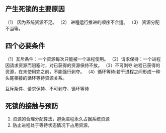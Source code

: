 ## 产生死锁的主要原因
（1） 因为系统资源不足。
（2） 进程运行推进的顺序不合适。
（3） 资源分配不当等。

## 四个必要条件
（1）互斥条件：一个资源每次只能被一个进程使用。
（2）请求保持：一个进程因请求资源而阻塞时，对已获得的资源保持不放。
（3）不可剥夺:进程已获得的资源，在末使用完之前，不能强行剥夺。
（4）循环等待:若干进程之间形成一种头尾相接的循环等待资源关系。

互斥条件、请求保持、不可剥夺、循环等待

## 死锁的接触与预防
1. 资源的合理分配算法，避免进程永久占据系统资源
2. 防止进程处于等待状态情况下占用资源，